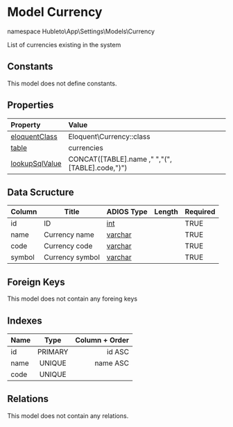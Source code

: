 # Model Currency

namespace Hubleto\App\Settings\Models\Currency

List of currencies existing in the system

## Constants

This model does not define constants.

## Properties

| Property                                                                                 | Value                                          |
| :--------------------------------------------------------------------------------------- | :--------------------------------------------- |
| [eloquentClass](https://docs.wai.blue/adios-framework/models/properties#eloquentClass)   | Eloquent\Currency::class                       |
| [table](https://docs.wai.blue/adios-framework/models/properties#table)                   | currencies                                     |
| [lookupSqlValue](https://docs.wai.blue/adios-framework/models/properties#lookupSqlValue) | CONCAT([TABLE].name ," ","(",[TABLE].code,")") |

## Data Scructure

| Column | Title           | ADIOS Type                                                                 | Length | Required |
| ------ | --------------- | -------------------------------------------------------------------------- | ------ | -------- |
| id     | ID              | [int](https://docs.wai.blue/adios-framework/models/attributes#int)         |        | TRUE     |
| name   | Currency name   | [varchar](https://docs.wai.blue/adios-framework/models/attributes#varchar) |        | TRUE     |
| code   | Currency code   | [varchar](https://docs.wai.blue/adios-framework/models/attributes#varchar) |        | TRUE     |
| symbol | Currency symbol | [varchar](https://docs.wai.blue/adios-framework/models/attributes#varchar) |        | TRUE     |

## Foreign Keys

This model does not contain any foreing keys

## Indexes

| Name |  Type   | Column + Order |
| :--- | :-----: | -------------: |
| id   | PRIMARY |         id ASC |
| name | UNIQUE  |       name ASC |
| code | UNIQUE  |                |

## Relations

This model does not contain any relations.
